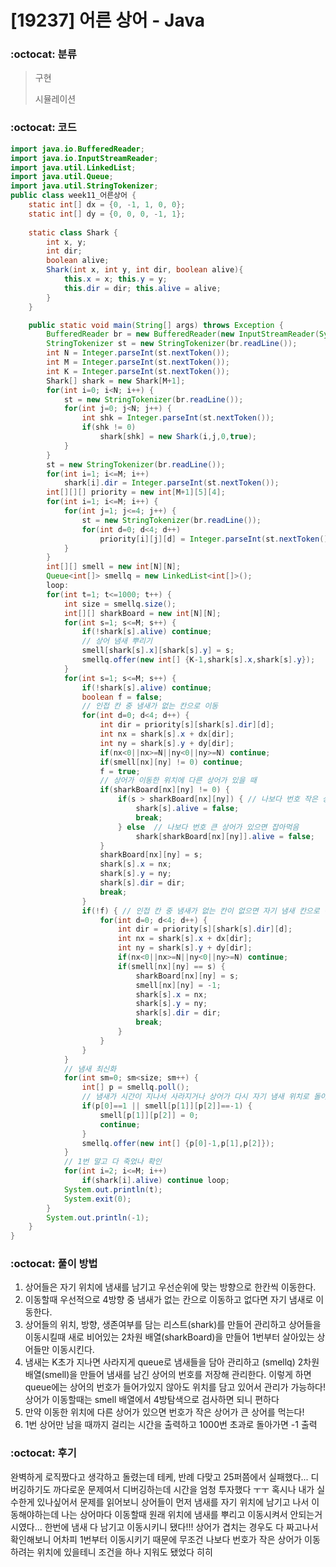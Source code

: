 # [19237] 어른 상어 - Java

###  :octocat: 분류

> 구현
> 
> 시뮬레이션

### :octocat: 코드

```java
import java.io.BufferedReader;
import java.io.InputStreamReader;
import java.util.LinkedList;
import java.util.Queue;
import java.util.StringTokenizer;
public class week11_어른상어 {
	static int[] dx = {0, -1, 1, 0, 0};
	static int[] dy = {0, 0, 0, -1, 1};
	
	static class Shark {
		int x, y;
		int dir;
		boolean alive;
		Shark(int x, int y, int dir, boolean alive){
			this.x = x; this.y = y;
			this.dir = dir; this.alive = alive;
		}
	}

	public static void main(String[] args) throws Exception {
		BufferedReader br = new BufferedReader(new InputStreamReader(System.in));
		StringTokenizer st = new StringTokenizer(br.readLine());
		int N = Integer.parseInt(st.nextToken());
		int M = Integer.parseInt(st.nextToken());
		int K = Integer.parseInt(st.nextToken());
		Shark[] shark = new Shark[M+1];
		for(int i=0; i<N; i++) {
			st = new StringTokenizer(br.readLine());
			for(int j=0; j<N; j++) {
				int shk = Integer.parseInt(st.nextToken());
				if(shk != 0)
					shark[shk] = new Shark(i,j,0,true);
			}
		}
		st = new StringTokenizer(br.readLine());
		for(int i=1; i<=M; i++) 
			shark[i].dir = Integer.parseInt(st.nextToken());
		int[][][] priority = new int[M+1][5][4];
		for(int i=1; i<=M; i++) {
			for(int j=1; j<=4; j++) {
				st = new StringTokenizer(br.readLine());
				for(int d=0; d<4; d++) 
					priority[i][j][d] = Integer.parseInt(st.nextToken());
			}
		}
		int[][] smell = new int[N][N];
		Queue<int[]> smellq = new LinkedList<int[]>();
		loop:
		for(int t=1; t<=1000; t++) {
			int size = smellq.size();
			int[][] sharkBoard = new int[N][N];
			for(int s=1; s<=M; s++) {
				if(!shark[s].alive) continue;
				// 상어 냄새 뿌리기
				smell[shark[s].x][shark[s].y] = s;
				smellq.offer(new int[] {K-1,shark[s].x,shark[s].y});
			}
			for(int s=1; s<=M; s++) {
				if(!shark[s].alive) continue;
				boolean f = false;
				// 인접 칸 중 냄새가 없는 칸으로 이동
				for(int d=0; d<4; d++) {
					int dir = priority[s][shark[s].dir][d];
					int nx = shark[s].x + dx[dir];
					int ny = shark[s].y + dy[dir];
					if(nx<0||nx>=N||ny<0||ny>=N) continue;
					if(smell[nx][ny] != 0) continue;
					f = true;
					// 상어가 이동한 위치에 다른 상어가 있을 때
					if(sharkBoard[nx][ny] != 0) {
						if(s > sharkBoard[nx][ny]) { // 나보다 번호 작은 상어가 있으면 잡아먹힘
							shark[s].alive = false;
							break;
						} else  // 나보다 번호 큰 상어가 있으면 잡아먹음
							shark[sharkBoard[nx][ny]].alive = false;
					} 
					sharkBoard[nx][ny] = s;
					shark[s].x = nx;
					shark[s].y = ny;
					shark[s].dir = dir;
					break;
				}
				if(!f) { // 인접 칸 중 냄새가 없는 칸이 없으면 자기 냄새 칸으로 이동
					for(int d=0; d<4; d++) {
						int dir = priority[s][shark[s].dir][d];
						int nx = shark[s].x + dx[dir];
						int ny = shark[s].y + dy[dir];
						if(nx<0||nx>=N||ny<0||ny>=N) continue;
						if(smell[nx][ny] == s) {
							sharkBoard[nx][ny] = s;
							smell[nx][ny] = -1;
							shark[s].x = nx;
							shark[s].y = ny;
							shark[s].dir = dir;
							break;
						}
					}
				}
			}
			// 냄새 최신화
			for(int sm=0; sm<size; sm++) {
				int[] p = smellq.poll();
				// 냄새가 시간이 지나서 사라지거나 상어가 다시 자기 냄새 위치로 돌아온 경우
				if(p[0]==1 || smell[p[1]][p[2]]==-1) { 
					smell[p[1]][p[2]] = 0;
					continue;
				}
				smellq.offer(new int[] {p[0]-1,p[1],p[2]});
			}
			// 1번 말고 다 죽었나 확인
			for(int i=2; i<=M; i++) 
				if(shark[i].alive) continue loop;
			System.out.println(t);
			System.exit(0);
		}
		System.out.println(-1);
	}
}
```

### :octocat: 풀이 방법

1. 상어들은 자기 위치에 냄새를 남기고 우선순위에 맞는 방향으로 한칸씩 이동한다.
2. 이동할때 우선적으로 4방향 중 냄새가 없는 칸으로 이동하고 없다면 자기 냄새로 이동한다.
3. 상어들의 위치, 방향, 생존여부를 담는 리스트(shark)를 만들어 관리하고
상어들을 이동시킬때 새로 비어있는 2차원 배열(sharkBoard)을 만들어 1번부터 살아있는 상어들만 이동시킨다.
4. 냄새는 K초가 지나면 사라지게 queue로 냄새들을 담아 관리하고 (smellq)
2차원 배열(smell)을 만들어 냄새를 남긴 상어의 번호를 저장해 관리한다.
이렇게 하면 queue에는 상어의 번호가 들어가있지 않아도 위치를 담고 있어서 관리가 가능하다!
상어가 이동할때는 smell 배열에서 4방탐색으로 검사하면 되니 편하다
5. 만약 이동한 위치에 다른 상어가 있으면 번호가 작은 상어가 큰 상어를 먹는다!
6. 1번 상어만 남을 때까지 걸리는 시간을 출력하고 1000번 초과로 돌아가면 -1 출력

### :octocat: 후기

완벽하게 로직짰다고 생각하고 돌렸는데 테케, 반례 다맞고 25퍼쯤에서 실패했다...
디버깅하기도 까다로운 문제여서 디버깅하는데 시간을 엄청 투자했다 ㅜㅜ
혹시나 내가 실수한게 있나싶어서 문제를 읽어보니 상어들이 먼저 냄새를 자기 위치에 남기고 나서 이동해야하는데
나는 상어마다 이동할때 원래 위치에 냄새를 뿌리고 이동시켜서 안되는거시였다... 한번에 냄새 다 남기고 이동시키니 됐다!!!
상어가 겹치는 경우도 다 짜고나서 확인해보니 어차피 1번부터 이동시키기 때문에 무조건 나보다 번호가 작은 상어가
이동하려는 위치에 있을테니 조건을 하나 지워도 됐었다 히히
